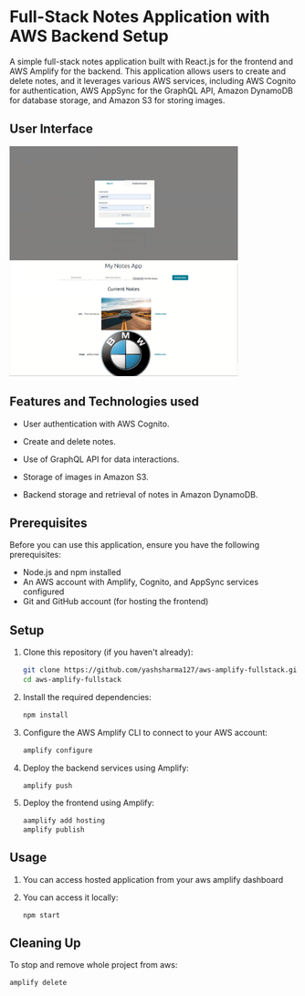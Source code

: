 # Full-Stack Notes Application with AWS Backend Setup

A simple full-stack notes application built with React.js for the frontend and AWS Amplify for the backend. This application allows users to create and delete notes, and it leverages various AWS services, including AWS Cognito for authentication, AWS AppSync for the GraphQL API, Amazon DynamoDB for database storage, and Amazon S3 for storing images.

## User Interface
<img src="/assets/images/auth.png" width="400" height="200"> <img src="/assets/images/ui.png" width="400" height="200">

## Features and Technologies used

- User authentication with AWS Cognito.

- Create and delete notes.

- Use of GraphQL API for data interactions.

- Storage of images in Amazon S3.

- Backend storage and retrieval of notes in Amazon DynamoDB.

## Prerequisites

Before you can use this application, ensure you have the following prerequisites:

- Node.js and npm installed
- An AWS account with Amplify, Cognito, and AppSync services configured
- Git and GitHub account (for hosting the frontend)

## Setup

1. Clone this repository (if you haven't already):

   ```bash
   git clone https://github.com/yashsharma127/aws-amplify-fullstack.git
   cd aws-amplify-fullstack
   ```

2. Install the required dependencies:

   ```bash
   npm install
   ```

3. Configure the AWS Amplify CLI to connect to your AWS account:

   ```bash
   amplify configure
   ```

4. Deploy the backend services using Amplify:

   ```
   amplify push
   ```

5. Deploy the frontend using Amplify:

   ```
   aamplify add hosting
   amplify publish
   ```

## Usage

1. You can access hosted application from your aws amplify dashboard

2. You can access it locally:

   ```
   npm start
   ```

## Cleaning Up

To stop and remove whole project from aws:

```
amplify delete
```
